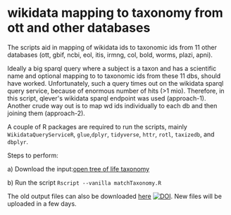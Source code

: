 # wikidata mapping to taxonomy from ott and other databases
The scripts aid in  mapping of wikidata ids to taxonomic ids from 11 other databases (ott, gbif, ncbi, eol, itis, irmng, col, bold, worms, plazi, apni).

Ideally a big sparql query where a subject is a taxon and has a scientific name and optional mapping to to taxonomic ids from these 11 dbs, should have worked. Unfortunately, such a query times out on the wikidata sparql query service, because of enormous number of hits (>1 mio). Therefore, in this script, qlever's wikidata sparql endpoint was used (approach-1). Another crude way out is to map wd ids individually to each db and then joining them (approach-2).

A couple of R packages are required to run the scripts, mainly `WikidataQueryServiceR`, `glue`,`dplyr`, `tidyverse`, `httr`, `rotl`, `taxizedb`, and `dbplyr`.

Steps to perform:

a) Download the input:[open tree of life taxonomy](https://tree.opentreeoflife.org/about/taxonomy-version/ott3.6)

b) Run the script `Rscript --vanilla matchTaxonomy.R`

The old output files can also be downloaded [here](https://zenodo.org/doi/10.5281/zenodo.12725310) [![DOI](https://zenodo.org/badge/DOI/10.5281/zenodo.12725311.svg)](https://doi.org/10.5281/zenodo.12725311). New files will be uploaded in a few days.



